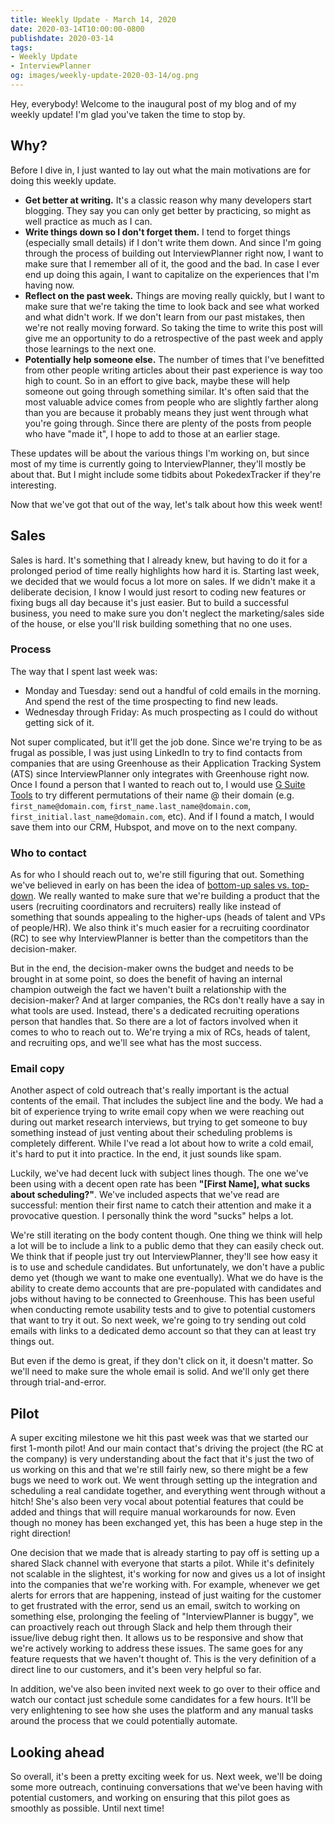```yaml
---
title: Weekly Update - March 14, 2020
date: 2020-03-14T10:00:00-0800
publishdate: 2020-03-14
tags:
- Weekly Update
- InterviewPlanner
og: images/weekly-update-2020-03-14/og.png
---
```


Hey, everybody! Welcome to the inaugural post of my blog and of my weekly
update! I'm glad you've taken the time to stop by.

## Why?

Before I dive in, I just wanted to lay out what the main motivations are for
doing this weekly update.

- **Get better at writing.** It's a classic reason why many developers start
  blogging. They say you can only get better by practicing, so might as well
  practice as much as I can.
- **Write things down so I don't forget them.** I tend to forget things
  (especially small details) if I don't write them down. And since I'm going
  through the process of building out InterviewPlanner right now, I want to make
  sure that I remember all of it, the good and the bad. In case I ever end up
  doing this again, I want to capitalize on the experiences that I'm having now.
- **Reflect on the past week.** Things are moving really quickly, but I want to
  make sure that we're taking the time to look back and see what worked and what
  didn't work. If we don't learn from our past mistakes, then we're not really
  moving forward. So taking the time to write this post will give me an
  opportunity to do a retrospective of the past week and apply those learnings
  to the next one.
- **Potentially help someone else.** The number of times that I've benefitted from
  other people writing articles about their past experience is way too high to
  count. So in an effort to give back, maybe these will help someone out going
  through something similar. It's often said that the most valuable advice comes
  from people who are slightly farther along than you are because it probably
  means they just went through what you're going through. Since there are plenty
  of the posts from people who have "made it", I hope to add to those at an
  earlier stage.

These updates will be about the various things I'm working on, but since most of
my time is currently going to InterviewPlanner, they'll mostly be about that.
But I might include some tidbits about PokedexTracker if they're interesting.

Now that we've got that out of the way, let's talk about how this week went!

## Sales

Sales is hard. It's something that I already knew, but having to do it for a
prolonged period of time really highlights how hard it is. Starting last week,
we decided that we would focus a lot more on sales. If we didn't make it a
deliberate decision, I know I would just resort to coding new features or fixing
bugs all day because it's just easier. But to build a successful business, you
need to make sure you don't neglect the marketing/sales side of the house, or
else you'll risk building something that no one uses.

### Process

The way that I spent last week was:

- Monday and Tuesday: send out a handful of cold emails in the morning. And
  spend the rest of the time prospecting to find new leads.
- Wednesday through Friday: As much prospecting as I could do without getting
  sick of it.

Not super complicated, but it'll get the job done. Since we're trying to be as
frugal as possible, I was just using LinkedIn to try to find contacts from
companies that are using Greenhouse as their Application Tracking System (ATS)
since InterviewPlanner only integrates with Greenhouse right now. Once I found a
person that I wanted to reach out to, I would use [G Suite
Tools](https://gsuite.tools/verify-email) to try different permutations of their
name @ their domain (e.g. `first_name@domain.com`,
`first_name.last_name@domain.com`, `first_initial.last_name@domain.com`, etc).
And if I found a match, I would save them into our CRM, Hubspot, and move on to
the next company.

### Who to contact

As for who I should reach out to, we're still figuring that out. Something we've
believed in early on has been the idea of [bottom-up sales vs.
top-down](https://www.leadspace.com/top-down-selling/). We really wanted to make
sure that we're building a product that the users (recruiting coordinators and
recruiters) really like instead of something that sounds appealing to the
higher-ups (heads of talent and VPs of people/HR). We also think it's much
easier for a recruiting coordinator (RC) to see why InterviewPlanner is better
than the competitors than the decision-maker.

But in the end, the decision-maker owns the budget and needs to be brought in at
some point, so does the benefit of having an internal champion outweigh the fact
we haven't built a relationship with the decision-maker? And at larger
companies, the RCs don't really have a say in what tools are used. Instead,
there's a dedicated recruiting operations person that handles that. So there are
a lot of factors involved when it comes to who to reach out to. We're trying a
mix of RCs, heads of talent, and recruiting ops, and we'll see what has the most
success.

### Email copy

Another aspect of cold outreach that's really important is the actual contents
of the email. That includes the subject line and the body. We had a bit of
experience trying to write email copy when we were reaching out during out
market research interviews, but trying to get someone to buy something instead
of just venting about their scheduling problems is completely different. While
I've read a lot about how to write a cold email, it's hard to put it into
practice. In the end, it just sounds like spam.

Luckily, we've had decent luck with subject lines though. The one we've been
using with a decent open rate has been **"[First Name], what sucks about
scheduling?"**. We've included aspects that we've read are successful: mention
their first name to catch their attention and make it a provocative question. I
personally think the word "sucks" helps a lot.

We're still iterating on the body content though. One thing we think will help a
lot will be to include a link to a public demo that they can easily check out.
We think that if people just try out InterviewPlanner, they'll see how easy it
is to use and schedule candidates. But unfortunately, we don't have a public
demo yet (though we want to make one eventually). What we do have is the ability
to create demo accounts that are pre-populated with candidates and jobs without
having to be connected to Greenhouse. This has been useful when conducting
remote usability tests and to give to potential customers that want to try it
out. So next week, we're going to try sending out cold emails with links to a
dedicated demo account so that they can at least try things out.

But even if the demo is great, if they don't click on it, it doesn't matter. So
we'll need to make sure the whole email is solid. And we'll only get there
through trial-and-error.

## Pilot

A super exciting milestone we hit this past week was that we started our first
1-month pilot! And our main contact that's driving the project (the RC at the
company) is very understanding about the fact that it's just the two of us
working on this and that we're still fairly new, so there might be a few bugs we
need to work out. We went through setting up the integration and scheduling a
real candidate together, and everything went through without a hitch! She's also
been very vocal about potential features that could be added and things that
will require manual workarounds for now. Even though no money has been exchanged
yet, this has been a huge step in the right direction!

One decision that we made that is already starting to pay off is setting up a
shared Slack channel with everyone that starts a pilot. While it's definitely
not scalable in the slightest, it's working for now and gives us a lot of
insight into the companies that we're working with. For example, whenever we get
alerts for errors that are happening, instead of just waiting for the customer
to get frustrated with the error, send us an email, switch to working on
something else, prolonging the feeling of "InterviewPlanner is buggy", we can
proactively reach out through Slack and help them through their issue/live debug
right then. It allows us to be responsive and show that we're actively working
to address these issues. The same goes for any feature requests that we haven't
thought of. This is the very definition of a direct line to our customers, and
it's been very helpful so far.

In addition, we've also been invited next week to go over to their office and
watch our contact just schedule some candidates for a few hours. It'll be very
enlightening to see how she uses the platform and any manual tasks around the
process that we could potentially automate.

## Looking ahead

So overall, it's been a pretty exciting week for us. Next week, we'll be doing
some more outreach, continuing conversations that we've been having with
potential customers, and working on ensuring that this pilot goes as smoothly as
possible. Until next time!
